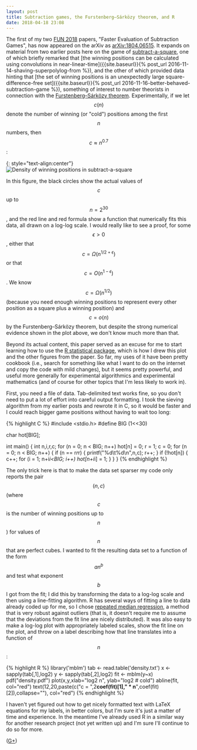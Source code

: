 ```yaml
---
layout: post
title: Subtraction games, the Furstenberg–Sárközy theorem, and R
date: 2018-04-18 23:08
---
```

The first of my two [FUN 2018](https://sites.google.com/view/fun2018/) papers, "Faster Evaluation of Subtraction Games", has now appeared on the arXiv as [arXiv:1804.06515](https://arxiv.org/abs/1804.06515). It expands on material from two earlier posts here on the game of [subtract-a-square](https://en.wikipedia.org/wiki/Subtract_a_square), one of which briefly remarked that [the winning positions can be calculated using convolutions in near-linear-time]({{site.baseurl}}{% post_url 2016-11-14-shaving-superpolylog-from %}), and the other of which provided data hinting that [the set of winning positions is an unexpectedly large square-difference-free set]({{site.baseurl}}{% post_url 2016-11-16-better-behaved-subtraction-game %}), something of interest to number theorists in connection with the [Furstenberg–Sárközy theorem](https://en.wikipedia.org/wiki/Furstenberg%E2%80%93S%C3%A1rk%C3%B6zy_theorem).
Experimentally, if we let $$c(n)$$ denote the number of winning (or "cold") positions among the first $$n$$ numbers, then $$c\approx n^{0.7}$$:

{: style="text-align:center"}
![Density of winning positions in subtract-a-square]({{site.baseurl}}/assets/2018/sas-density.png)

In this figure, the black circles show the actual values of $$c$$ up to $$n=2^{30}$$, and the red line and red formula show a function that numerically fits this data, all drawn on a log-log scale. I would really like to see a proof, for some $$\epsilon>0$$, either that $$c=\Omega(n^{1/2+\epsilon})$$ or that $$c=O(n^{1-\epsilon})$$. We know $$c=\Omega(n^{1/2})$$ (because you need enough winning positions to represent every other position as a square plus a winning position) and $$c=o(n)$$ by the Furstenberg–Sárközy theorem, but despite the strong numerical evidence shown in the plot above, we don't know much more than that.

Beyond its actual content, this paper served as an excuse for me to start learning how to use the [R statistical package](https://www.r-project.org/), which is how I drew this plot and the other figures from the paper. So far, my uses of it have been pretty cookbook (i.e., search for something like what I want to do on the internet and copy the code with mild changes), but it seems pretty powerful, and useful more generally for experimental algorithmics and experimental mathematics (and of course for other topics that I'm less likely to work in).

First, you need a file of data. Tab-delimited text works fine, so you don't need to put a lot of effort into careful output formatting. I took the sieving algorithm from my earlier posts and rewrote it in C, so it would be faster and I could reach bigger game positions without having to wait too long:

{% highlight C %}
#include <stdio.h>
#define BIG (1<<30)

char hot[BIG];

int main()
{
    int n,i,r,c;
    for (n = 0; n < BIG; n++) hot[n] = 0;
    r = 1;
    c = 0;
    for (n = 0; n < BIG; n++)
    {
        if (n == r*r*r)
        {
            printf("%d\t%d\n",n,c);
            r++;
        }
        if (!hot[n])
        {
            c++;
            for (i = 1; n+i*i<BIG; i++) hot[n+i*i] = 1;
        }
    }
}
{% endhighlight %}

The only trick here is that to make the data set sparser my code only reports the pair $$(n,c)$$ (where $$c$$ is the number of winning positions up to $$n$$) for values of $$n$$ that are perfect cubes. I wanted to fit the resulting data set to a function of the form $$an^b$$ and test what exponent $$b$$ I got from the fit; I did this by transforming the data to a log-log scale and then using a line-fitting algorithm. R has several ways of fitting a line to data already coded up for me, so I chose [repeated median regression](https://en.wikipedia.org/wiki/Repeated_median_regression), a method that is very robust against outliers (that is, it doesn't require me to assume that the deviations from the fit line are nicely distributed). It was also easy to make a log-log plot with appropriately labeled scales, show the fit line on the plot, and throw on a label describing how that line translates into a function of $$n$$:

{% highlight R %}
library('mblm')
tab <- read.table('density.txt')
x <- sapply(tab[,1],log2)
y <- sapply(tab[,2],log2)
fit <- mblm(y~x)
pdf("density.pdf")
plot(x,y,xlab="log2 n", ylab="log2 # cold")
abline(fit, col="red")
text(12,20,paste(c("c = ",2**coef(fit)[1]," * n**",coef(fit)[2]),collapse=""), col="red")
{% endhighlight %}

I haven't yet figured out how to get nicely formatted text with LaTeX equations for my labels, in better colors, but I'm sure it's just a matter of time and experience. In the meantime I've already used R in a similar way for another research project (not yet written up) and I'm sure I'll continue to do so for more.

([G+](https://plus.google.com/100003628603413742554/posts/5iAFox1h9K9))